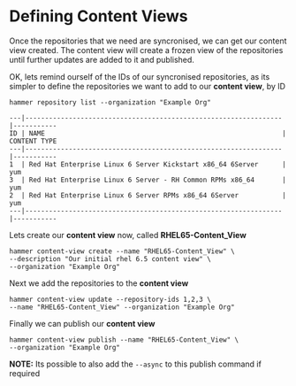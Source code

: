 # Defining Content Views

Once the repositories that we need are syncronised, we can get our content view created. The content view will create a frozen view of the repositories until further updates are added to it and published.

OK, lets remind ourself of the IDs of our syncronised repositories, as its simpler to define the repositories we want to add to our **content view**, by ID

```
hammer repository list --organization "Example Org"

---|-----------------------------------------------------------------|-----------
ID | NAME                                                            | CONTENT TYPE
---|-----------------------------------------------------------------|-----------
1  | Red Hat Enterprise Linux 6 Server Kickstart x86_64 6Server      | yum
3  | Red Hat Enterprise Linux 6 Server - RH Common RPMs x86_64       | yum
2  | Red Hat Enterprise Linux 6 Server RPMs x86_64 6Server           | yum
---|-----------------------------------------------------------------|-----------

```

Lets create our **content view** now, called **RHEL65-Content_View**


```
hammer content-view create --name "RHEL65-Content_View" \
--description "Our initial rhel 6.5 content view" \
--organization "Example Org"
```

Next we add the repositories to the **content view**

```
hammer content-view update --repository-ids 1,2,3 \
--name "RHEL65-Content_View" --organization "Example Org"
```

Finally we can publish our **content view**

```
hammer content-view publish --name "RHEL65-Content_View" \
--organization "Example Org"
```

**NOTE:** Its possible to also add the ```--async``` to this publish command if required
